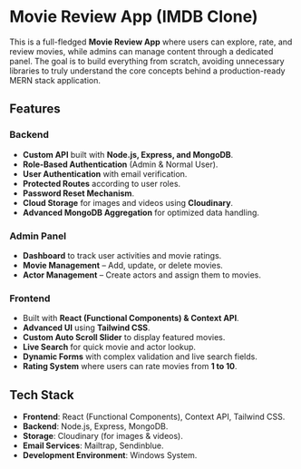 # Movie Review App (IMDB Clone)

This is a full-fledged **Movie Review App** where users can explore, rate, and review movies, while admins can manage content through a dedicated panel. The goal is to build everything from scratch, avoiding unnecessary libraries to truly understand the core concepts behind a production-ready MERN stack application.

## Features

### Backend
- **Custom API** built with **Node.js, Express, and MongoDB**.
- **Role-Based Authentication** (Admin & Normal User).
- **User Authentication** with email verification.
- **Protected Routes** according to user roles.
- **Password Reset Mechanism**.
- **Cloud Storage** for images and videos using **Cloudinary**.
- **Advanced MongoDB Aggregation** for optimized data handling.

### Admin Panel
- **Dashboard** to track user activities and movie ratings.
- **Movie Management** – Add, update, or delete movies.
- **Actor Management** – Create actors and assign them to movies.

### Frontend
- Built with **React (Functional Components) & Context API**.
- **Advanced UI** using **Tailwind CSS**.
- **Custom Auto Scroll Slider** to display featured movies.
- **Live Search** for quick movie and actor lookup.
- **Dynamic Forms** with complex validation and live search fields.
- **Rating System** where users can rate movies from **1 to 10**.

## Tech Stack
- **Frontend**: React (Functional Components), Context API, Tailwind CSS.
- **Backend**: Node.js, Express, MongoDB.
- **Storage**: Cloudinary (for images & videos).
- **Email Services**: Mailtrap, Sendinblue.
- **Development Environment**: Windows System.
